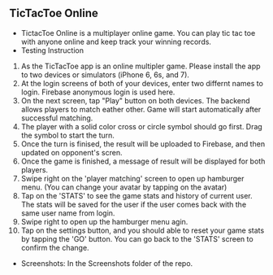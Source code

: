 ## TicTacToe Online
* TictacToe Online is a multiplayer online game. You can play tic tac toe with anyone online and keep track your winning records.
* Testing Instruction
1. As the TicTacToe app is an online multipler game. Please install the app to two devices or simulators (iPhone 6, 6s, and 7).
2. At the login screens of both of your devices, enter two differnt names to login. Firebase anonymous login is used here.
3. On the next screen, tap "Play" button on both devices. The backend allows players to match eather other. Game will start automatically after successful matching.
4. The player with a solid color cross or circle symbol should go first. Drag the symbol to start the turn.
5. Once the turn is finised, the result will be uploaded to Firebase, and then updated on opponent's scren. 
6. Once the game is finished, a message of result will be displayed for both players.
7. Swipe right on the 'player matching' screen to open up hamburger menu. (You can change your avatar by tapping on the avatar)
8. Tap on the 'STATS' to see the game stats and history of current user. The stats will be saved for the user if the user comes back with the same user name from login.
9. Swipe right to open up the hamburger menu agin.
10. Tap on the settings button, and you should able to reset your game stats by tapping the 'GO' button. You can go back to the 'STATS' screen to confirm the change.

* Screenshots:
In the Screenshots folder of the repo.
